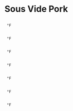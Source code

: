 # Sous Vide Pork

## 
```
 °F 
```


## 
```
 °F 
```


## 
```
 °F 
```


## 
```
 °F 
```


## 
```
 °F 
```


## 
```
 °F 
```


## 
```
 °F 
```
